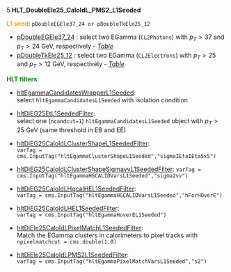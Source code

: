 5.**HLT_DoubleEle25_CaloIdL_PMS2_L1Seeded**

<span style="color:orange">**L1 seed**</span>: `pDoubleEGEle37_24 or pDoubleTkEle25_12`

- [pDoubleEGEle37_24](../Phase2Menu_Legacy/DoubleEGEle3724.html) : select two EGamma (`CL2Photons`) with $p_T>37$ and $p_T>24$ GeV, respectively - *[Table](../Tables/pDoubleEGEle37_24.md)*
- [pDoubleTkEle25_12](../Phase2Menu_Legacy/DoubleTkEle2512.html) : select two EGamma (`CL2Electrons`) with $p_T>25$ and $p_T>12$ GeV, respectively - *[Table](../Tables/pDoubleTkEle25_12.md)*

<span style="color:green">**HLT filters**</span>:

- [hltEgammaCandidatesWrapperL1Seeded](../Phase2Menu_Legacy/hltEgammaCandidatesWrapperL1Seeded.html):<br> 
select `hltEgammaCandidatesL1Seeded` with isolation condition

- [hltDiEG25EtL1SeededFilter](../Phase2Menu_Legacy/hltDiEG25EtL1SeededFilter.html):<br> 
select one (`ncandcut=1`) `hltEgammaCandidatesL1Seeded` object with $p_T>25$ GeV (same threshold in EB and EE)

- [hltDiEG25CaloIdLClusterShapeL1SeededFilter](../Phase2Menu_Legacy/hltDiEG25CaloIdLClusterShapeL1SeededFilter.html):<br> 
`varTag = cms.InputTag("hltEgammaClusterShapeL1Seeded","sigmaIEtaIEta5x5")`

- [hltDiEG25CaloIdLClusterShapeSigmavvL1SeededFilter](../Phase2Menu_Legacy/hltDiEG25CaloIdLClusterShapeSigmavvL1SeededFilter.html): 
`varTag = cms.InputTag("hltEgammaHGCALIDVarsL1Seeded","sigma2vv")`

- [hltDiEG25CaloIdLHgcalHEL1SeededFilter](../Phase2Menu_Legacy/hltDiEG25CaloIdLHgcalHEL1SeededFilter.html):<br> 
`varTag = cms.InputTag("hltEgammaHGCALIDVarsL1Seeded","hForHOverE")`

- [hltDiEG25CaloIdLHEL1SeededFilter](../Phase2Menu_Legacy/hltDiEG25CaloIdLHEL1SeededFilter.html):<br> 
`varTag = cms.InputTag("hltEgammaHoverEL1Seeded")`

- [hltDiEle25CaloIdLPixelMatchL1SeededFilter](../Phase2Menu_Legacy/hltDiEle25CaloIdLPixelMatchL1SeededFilter.html):<br> 
Match the EGamma clusters in calorimeters to pixel tracks with `npixelmatchcut = cms.double(1.0)`

- [hltDiEle25CaloIdLPMS2L1SeededFilter](../Phase2Menu_Legacy/hltDiEle25CaloIdLPMS2L1SeededFilter.html):<br> 
`varTag = cms.InputTag("hltEgammaPixelMatchVarsL1Seeded","s2")`
